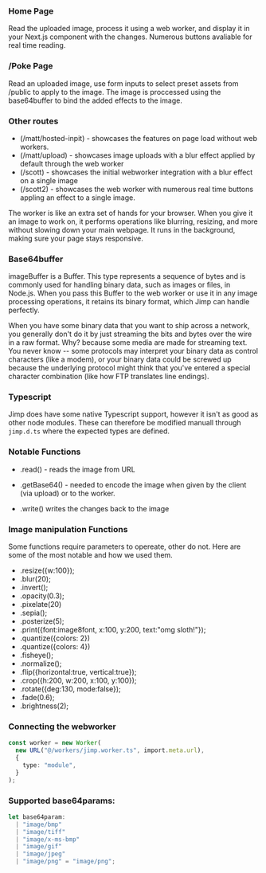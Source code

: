 ### Home Page

Read the uploaded image, process it using a web worker, and display it in your Next.js component with the changes. Numerous buttons avaliable for real time reading.

### /Poke Page

Read an uploaded image, use form inputs to select preset assets from /public to apply to the image. The image is proccessed using the base64buffer to bind the added effects to the image.

### Other routes

- (/matt/hosted-inpit) - showcases the features on page load without web workers.
- (/matt/upload) - showcases image uploads with a blur effect applied by default through the web worker
- (/scott) - showcases the initial webworker integration with a blur effect on a single image
- (/scott2) - showcases the web worker with numerous real time buttons appling an effect to a single image.

The worker is like an extra set of hands for your browser. When you give it an image to work on, it performs operations like blurring, resizing, and more without slowing down your main webpage. It runs in the background, making sure your page stays responsive.

### Base64buffer

imageBuffer is a Buffer. This type represents a sequence of bytes and is commonly used for handling binary data, such as images or files, in Node.js. When you pass this Buffer to the web worker or use it in any image processing operations, it retains its binary format, which Jimp can handle perfectly.

When you have some binary data that you want to ship across a network, you generally don't do it by just streaming the bits and bytes over the wire in a raw format. Why? because some media are made for streaming text. You never know -- some protocols may interpret your binary data as control characters (like a modem), or your binary data could be screwed up because the underlying protocol might think that you've entered a special character combination (like how FTP translates line endings).

### Typescript

Jimp does have some native Typescript support, however it isn't as good as other node modules. These can therefore be modified manuall through `jimp.d.ts` where the expected types are defined.

### Notable Functions

- .read() - reads the image from URL

- .getBase64() - needed to encode the image when given by the client (via upload) or to the worker.

- .write() writes the changes back to the image

### Image manipulation Functions

Some functions require parameters to opereate, other do not. Here are some of the most notable and how we used them.

- .resize({w:100});
- .blur(20);
- .invert();
- .opacity(0.3);
- .pixelate(20)
- .sepia();
- .posterize(5);
- .print({font:image8font, x:100, y:200, text:"omg sloth!"});
- .quantize({colors: 2})
- .quantize({colors: 4})
- .fisheye();
- .normalize();
- .flip({horizontal:true, vertical:true});
- .crop({h:200, w:200, x:100, y:100});
- .rotate({deg:130, mode:false});
- .fade(0.6);
- .brightness(2);

### Connecting the webworker

```ts
const worker = new Worker(
  new URL("@/workers/jimp.worker.ts", import.meta.url),
  {
    type: "module",
  }
);
```

### Supported base64params:

```ts
let base64param:
  | "image/bmp"
  | "image/tiff"
  | "image/x-ms-bmp"
  | "image/gif"
  | "image/jpeg"
  | "image/png" = "image/png";
```
